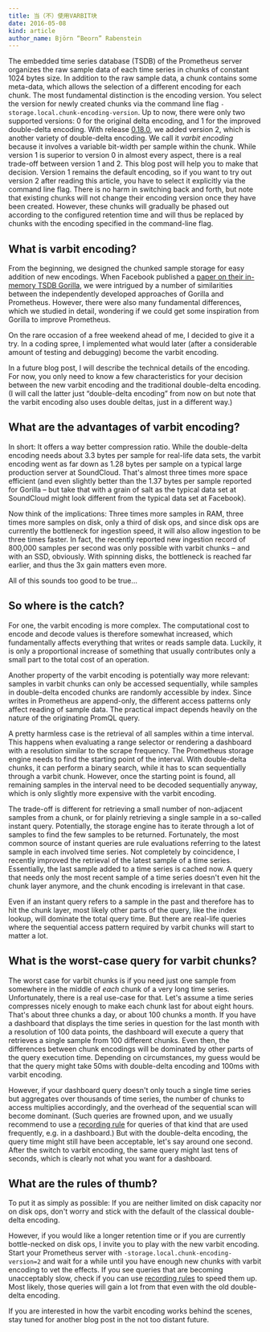 ```yaml
---
title: 当（不）使用VARBIT块
date: 2016-05-08
kind: article
author_name: Björn “Beorn” Rabenstein
---
```


The embedded time series database (TSDB) of the Prometheus server organizes the
raw sample data of each time series in chunks of constant 1024 bytes size. In
addition to the raw sample data, a chunk contains some meta-data, which allows
the selection of a different encoding for each chunk. The most fundamental
distinction is the encoding version. You select the version for newly created
chunks via the command line flag `-storage.local.chunk-encoding-version`. Up to
now, there were only two supported versions: 0 for the original delta encoding,
and 1 for the improved double-delta encoding. With release
[0.18.0](https://github.com/prometheus/prometheus/releases/tag/0.18.0), we
added version 2, which is another variety of double-delta encoding. We call it
_varbit encoding_ because it involves a variable bit-width per sample within
the chunk. While version 1 is superior to version 0 in almost every aspect,
there is a real trade-off between version 1 and 2. This blog post will help you
to make that decision. Version 1 remains the default encoding, so if you want
to try out version 2 after reading this article, you have to select it
explicitly via the command line flag. There is no harm in switching back and
forth, but note that existing chunks will not change their encoding version
once they have been created. However, these chunks will gradually be phased out
according to the configured retention time and will thus be replaced by chunks
with the encoding specified in the command-line flag.

<!-- more -->

## What is varbit encoding?

From the beginning, we designed the chunked sample storage for easy addition of
new encodings. When Facebook published a
[paper on their in-memory TSDB Gorilla](http://www.vldb.org/pvldb/vol8/p1816-teller.pdf),
we were intrigued by a number of similarities between the independently
developed approaches of Gorilla and Prometheus. However, there were also many
fundamental differences, which we studied in detail, wondering if we could get
some inspiration from Gorilla to improve Prometheus.

On the rare occasion of a free weekend ahead of me, I decided to give it a
try. In a coding spree, I implemented what would later (after a considerable
amount of testing and debugging) become the varbit encoding.

In a future blog post, I will describe the technical details of the
encoding. For now, you only need to know a few characteristics for your
decision between the new varbit encoding and the traditional double-delta
encoding. (I will call the latter just “double-delta encoding” from now on but
note that the varbit encoding also uses double deltas, just in a different
way.)

## What are the advantages of varbit encoding?

In short: It offers a way better compression ratio. While the double-delta
encoding needs about 3.3 bytes per sample for real-life data sets, the varbit
encoding went as far down as 1.28 bytes per sample on a typical large
production server at SoundCloud. That's almost three times more space efficient
(and even slightly better than the 1.37 bytes per sample reported for Gorilla –
but take that with a grain of salt as the typical data set at SoundCloud might
look different from the typical data set at Facebook).

Now think of the implications: Three times more samples in RAM, three times
more samples on disk, only a third of disk ops, and since disk ops are
currently the bottleneck for ingestion speed, it will also allow ingestion to
be three times faster. In fact, the recently reported new ingestion record of
800,000 samples per second was only possible with varbit chunks – and with an
SSD, obviously. With spinning disks, the bottleneck is reached far earlier, and
thus the 3x gain matters even more.

All of this sounds too good to be true…

## So where is the catch?

For one, the varbit encoding is more complex. The computational cost to encode
and decode values is therefore somewhat increased, which fundamentally affects
everything that writes or reads sample data. Luckily, it is only a proportional
increase of something that usually contributes only a small part to the total
cost of an operation.

Another property of the varbit encoding is potentially way more relevant:
samples in varbit chunks can only be accessed sequentially, while samples in
double-delta encoded chunks are randomly accessible by index. Since writes in
Prometheus are append-only, the different access patterns only affect reading
of sample data. The practical impact depends heavily on the nature of the
originating PromQL query.

A pretty harmless case is the retrieval of all samples within a time
interval. This happens when evaluating a range selector or rendering a
dashboard with a resolution similar to the scrape frequency. The Prometheus
storage engine needs to find the starting point of the interval. With
double-delta chunks, it can perform a binary search, while it has to scan
sequentially through a varbit chunk. However, once the starting point is found,
all remaining samples in the interval need to be decoded sequentially anyway,
which is only slightly more expensive with the varbit encoding.

The trade-off is different for retrieving a small number of non-adjacent
samples from a chunk, or for plainly retrieving a single sample in a so-called
instant query. Potentially, the storage engine has to iterate through a lot of
samples to find the few samples to be returned. Fortunately, the most common
source of instant queries are rule evaluations referring to the latest sample
in each involved time series. Not completely by coincidence, I recently
improved the retrieval of the latest sample of a time series. Essentially, the
last sample added to a time series is cached now. A query that needs only the
most recent sample of a time series doesn't even hit the chunk layer anymore,
and the chunk encoding is irrelevant in that case.

Even if an instant query refers to a sample in the past and therefore has to
hit the chunk layer, most likely other parts of the query, like the index
lookup, will dominate the total query time. But there are real-life queries
where the sequential access pattern required by varbit chunks will start to
matter a lot.

## What is the worst-case query for varbit chunks?

The worst case for varbit chunks is if you need just one sample from somewhere
in the middle of _each_ chunk of a very long time series. Unfortunately, there
is a real use-case for that. Let's assume a time series compresses nicely
enough to make each chunk last for about eight hours. That's about three chunks
a day, or about 100 chunks a month. If you have a dashboard that displays the
time series in question for the last month with a resolution of 100 data
points, the dashboard will execute a query that retrieves a single sample from
100 different chunks. Even then, the differences between chunk encodings will
be dominated by other parts of the query execution time. Depending on
circumstances, my guess would be that the query might take 50ms with
double-delta encoding and 100ms with varbit encoding.

However, if your dashboard query doesn't only touch a single time series but
aggregates over thousands of time series, the number of chunks to access
multiplies accordingly, and the overhead of the sequential scan will become
dominant. (Such queries are frowned upon, and we usually recommend to use a
[recording rule](https://prometheus.io/docs/prometheus/latest/configuration/recording_rules/#recording-rules)
for queries of that kind that are used frequently, e.g. in a dashboard.) But
with the double-delta encoding, the query time might still have been
acceptable, let's say around one second. After the switch to varbit encoding,
the same query might last tens of seconds, which is clearly not what you want
for a dashboard.

## What are the rules of thumb?

To put it as simply as possible: If you are neither limited on disk capacity
nor on disk ops, don't worry and stick with the default of the classical
double-delta encoding.

However, if you would like a longer retention time or if you are currently
bottle-necked on disk ops, I invite you to play with the new varbit
encoding. Start your Prometheus server with
`-storage.local.chunk-encoding-version=2` and wait for a while until you have
enough new chunks with varbit encoding to vet the effects. If you see queries
that are becoming unacceptably slow, check if you can use
[recording rules](https://prometheus.io/docs/prometheus/latest/configuration/recording_rules/#recording-rules)
to speed them up. Most likely, those queries will gain a lot from that even
with the old double-delta encoding.

If you are interested in how the varbit encoding works behind the scenes, stay
tuned for another blog post in the not too distant future.
